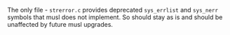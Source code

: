 The only file - `strerror.c` provides deprecated `sys_errlist` and `sys_nerr` symbols
that musl does not implement. So should stay as is and should be unaffected by future musl upgrades.
